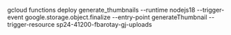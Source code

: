 gcloud functions deploy generate_thumbnails
--runtime nodejs18
--trigger-event google.storage.object.finalize
--entry-point generateThumbnail
--trigger-resource sp24-41200-fbarotay-gj-uploads

